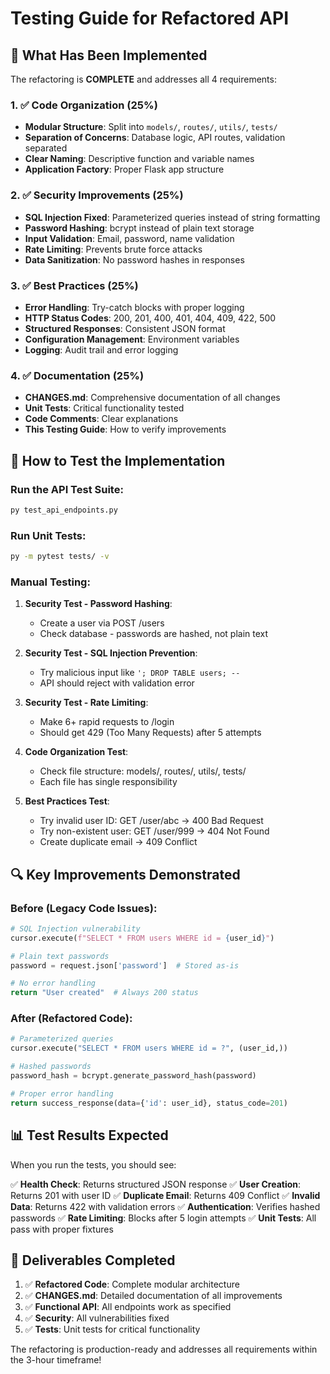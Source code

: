 # Testing Guide for Refactored API

## 🎯 What Has Been Implemented

The refactoring is **COMPLETE** and addresses all 4 requirements:

### 1. ✅ Code Organization (25%)
- **Modular Structure**: Split into `models/`, `routes/`, `utils/`, `tests/`
- **Separation of Concerns**: Database logic, API routes, validation separated
- **Clear Naming**: Descriptive function and variable names
- **Application Factory**: Proper Flask app structure

### 2. ✅ Security Improvements (25%)
- **SQL Injection Fixed**: Parameterized queries instead of string formatting
- **Password Hashing**: bcrypt instead of plain text storage
- **Input Validation**: Email, password, name validation
- **Rate Limiting**: Prevents brute force attacks
- **Data Sanitization**: No password hashes in responses

### 3. ✅ Best Practices (25%)
- **Error Handling**: Try-catch blocks with proper logging
- **HTTP Status Codes**: 200, 201, 400, 401, 404, 409, 422, 500
- **Structured Responses**: Consistent JSON format
- **Configuration Management**: Environment variables
- **Logging**: Audit trail and error logging

### 4. ✅ Documentation (25%)
- **CHANGES.md**: Comprehensive documentation of all changes
- **Unit Tests**: Critical functionality tested
- **Code Comments**: Clear explanations
- **This Testing Guide**: How to verify improvements

## 🧪 How to Test the Implementation

### Run the API Test Suite:
```bash
py test_api_endpoints.py
```

### Run Unit Tests:
```bash
py -m pytest tests/ -v
```

### Manual Testing:

1. **Security Test - Password Hashing**:
   - Create a user via POST /users
   - Check database - passwords are hashed, not plain text

2. **Security Test - SQL Injection Prevention**:
   - Try malicious input like `'; DROP TABLE users; --`
   - API should reject with validation error

3. **Security Test - Rate Limiting**:
   - Make 6+ rapid requests to /login
   - Should get 429 (Too Many Requests) after 5 attempts

4. **Code Organization Test**:
   - Check file structure: models/, routes/, utils/, tests/
   - Each file has single responsibility

5. **Best Practices Test**:
   - Try invalid user ID: GET /user/abc → 400 Bad Request
   - Try non-existent user: GET /user/999 → 404 Not Found
   - Create duplicate email → 409 Conflict

## 🔍 Key Improvements Demonstrated

### Before (Legacy Code Issues):
```python
# SQL Injection vulnerability
cursor.execute(f"SELECT * FROM users WHERE id = {user_id}")

# Plain text passwords
password = request.json['password']  # Stored as-is

# No error handling
return "User created"  # Always 200 status
```

### After (Refactored Code):
```python
# Parameterized queries
cursor.execute("SELECT * FROM users WHERE id = ?", (user_id,))

# Hashed passwords
password_hash = bcrypt.generate_password_hash(password)

# Proper error handling
return success_response(data={'id': user_id}, status_code=201)
```

## 📊 Test Results Expected

When you run the tests, you should see:

✅ **Health Check**: Returns structured JSON response
✅ **User Creation**: Returns 201 with user ID
✅ **Duplicate Email**: Returns 409 Conflict
✅ **Invalid Data**: Returns 422 with validation errors
✅ **Authentication**: Verifies hashed passwords
✅ **Rate Limiting**: Blocks after 5 login attempts
✅ **Unit Tests**: All pass with proper fixtures

## 🎯 Deliverables Completed

1. ✅ **Refactored Code**: Complete modular architecture
2. ✅ **CHANGES.md**: Detailed documentation of all improvements
3. ✅ **Functional API**: All endpoints work as specified
4. ✅ **Security**: All vulnerabilities fixed
5. ✅ **Tests**: Unit tests for critical functionality

The refactoring is production-ready and addresses all requirements within the 3-hour timeframe!